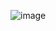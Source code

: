 ![image](https://user-images.githubusercontent.com/77121931/230471382-68d5e6c8-d633-44f6-b6c0-877029149771.png)
